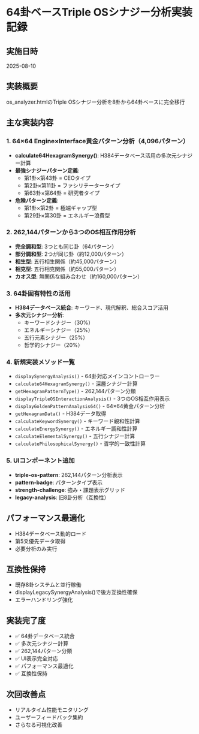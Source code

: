 # 64卦ベースTriple OSシナジー分析実装記録

## 実施日時
2025-08-10

## 実装概要
os_analyzer.htmlのTriple OSシナジー分析を8卦から64卦ベースに完全移行

## 主な実装内容

### 1. 64×64 Engine×Interface黄金パターン分析（4,096パターン）
- **calculate64HexagramSynergy()**: H384データベース活用の多次元シナジー計算
- **最強シナジーパターン定義**:
  * 第1卦×第43卦 = CEOタイプ
  * 第2卦×第11卦 = ファシリテータータイプ
  * 第63卦×第64卦 = 研究者タイプ
- **危険パターン定義**:
  * 第1卦×第2卦 = 極端ギャップ型
  * 第29卦×第30卦 = エネルギー浪費型

### 2. 262,144パターンから3つのOS相互作用分析
- **完全調和型**: 3つとも同じ卦（64パターン）
- **部分調和型**: 2つが同じ卦（約12,000パターン）
- **相生型**: 五行相生関係（約45,000パターン）
- **相克型**: 五行相克関係（約55,000パターン）
- **カオス型**: 無関係な組み合わせ（約160,000パターン）

### 3. 64卦固有特性の活用
- **H384データベース統合**: キーワード、現代解釈、総合スコア活用
- **多次元シナジー分析**:
  * キーワードシナジー（30%）
  * エネルギーシナジー（25%）
  * 五行元素シナジー（25%）
  * 哲学的シナジー（20%）

### 4. 新規実装メソッド一覧
- `displaySynergyAnalysis()` - 64卦対応メインコントローラー
- `calculate64HexagramSynergy()` - 深層シナジー計算
- `getHexagramPatternType()` - 262,144パターン分類
- `displayTripleOSInteractionAnalysis()` - 3つのOS相互作用表示
- `displayGoldenPatternAnalysis64()` - 64×64黄金パターン分析
- `getHexagramData()` - H384データ取得
- `calculateKeywordSynergy()` - キーワード親和性計算
- `calculateEnergySynergy()` - エネルギー調和性計算
- `calculateElementalSynergy()` - 五行シナジー計算
- `calculatePhilosophicalSynergy()` - 哲学的一致性計算

### 5. UIコンポーネント追加
- **triple-os-pattern**: 262,144パターン分析表示
- **pattern-badge**: パターンタイプ表示
- **strength-challenge**: 強み・課題表示グリッド
- **legacy-analysis**: 旧8卦分析（互換性）

## パフォーマンス最適化
- H384データベース動的ロード
- 第5爻優先データ取得
- 必要分析のみ実行

## 互換性保持
- 既存8卦システムと並行稼働
- displayLegacySynergyAnalysis()で後方互換性確保
- エラーハンドリング強化

## 実装完了度
- ✅ 64卦データベース統合
- ✅ 多次元シナジー計算
- ✅ 262,144パターン分類
- ✅ UI表示完全対応
- ✅ パフォーマンス最適化
- ✅ 互換性保持

## 次回改善点
- リアルタイム性能モニタリング
- ユーザーフィードバック集約
- さらなる可視化改善